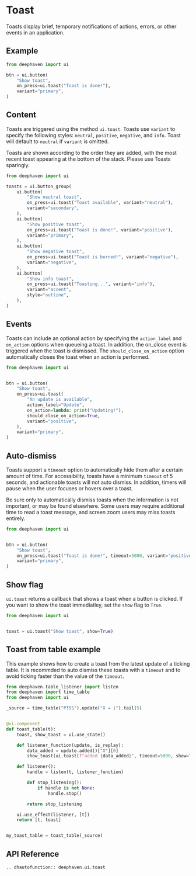 # Toast

Toasts display brief, temporary notifications of actions, errors, or other events in an application.

## Example

```python
from deephaven import ui

btn = ui.button(
    "Show toast",
    on_press=ui.toast("Toast is done!"),
    variant="primary",
)
```

## Content

Toasts are triggered using the method `ui.toast`. Toasts use `variant` to specify the following styles: `neutral`, `positive`, `negative`, and `info`. Toast will default to `neutral` if `variant` is omitted.

Toasts are shown according to the order they are added, with the most recent toast appearing at the bottom of the stack. Please use Toasts sparingly.

```python
from deephaven import ui

toasts = ui.button_group(
    ui.button(
        "Show neutral toast",
        on_press=ui.toast("Toast available", variant="neutral"),
        variant="secondary",
    ),
    ui.button(
        "Show positive toast",
        on_press=ui.toast("Toast is done!", variant="positive"),
        variant="primary",
    ),
    ui.button(
        "Show negative toast",
        on_press=ui.toast("Toast is burned!", variant="negative"),
        variant="negative",
    ),
    ui.button(
        "Show info toast",
        on_press=ui.toast("Toasting...", variant="info"),
        variant="accent",
        style="outline",
    ),
)
```

## Events

Toasts can include an optional action by specifying the `action_label` and `on_action` options when queueing a toast. In addition, the on_close event is triggered when the toast is dismissed. The `should_close_on_action` option automatically closes the toast when an action is performed.

```python
from deephaven import ui


btn = ui.button(
    "Show toast",
    on_press=ui.toast(
        "An update is available",
        action_label="Update",
        on_action=lambda: print("Updating!"),
        should_close_on_action=True,
        variant="positive",
    ),
    variant="primary",
)
```

## Auto-dismiss

Toasts support a `timeout` option to automatically hide them after a certain amount of time. For accessibility, toasts have a minimum `timeout` of 5 seconds, and actionable toasts will not auto dismiss. In addition, timers will pause when the user focuses or hovers over a toast.

Be sure only to automatically dismiss toasts when the information is not important, or may be found elsewhere. Some users may require additional time to read a toast message, and screen zoom users may miss toasts entirely.

```python
from deephaven import ui


btn = ui.button(
    "Show toast",
    on_press=ui.toast("Toast is done!", timeout=5000, variant="positive"),
    variant="primary",
)
```

## Show flag

`ui.toast` returns a callback that shows a toast when a button is clicked. If you want to show the toast immediatley, set the `show` flag to `True`.

```python
from deephaven import ui


toast = ui.toast("Show toast", show=True)
```

## Toast from table example

This example shows how to create a toast from the latest update of a ticking table. It is recommded to auto dismiss these toasts with a `timeout` and to avoid ticking faster than the value of the `timeout`.

```python
from deephaven.table_listener import listen
from deephaven import time_table
from deephaven import ui

_source = time_table("PT5S").update("X = i").tail(5)


@ui.component
def toast_table(t):
    toast, show_toast = ui.use_state()

    def listener_function(update, is_replay):
        data_added = update.added()["X"][0]
        show_toast(ui.toast(f"added {data_added}", timeout=5000, show=True))

    def listener():
        handle = listen(t, listener_function)

        def stop_listening():
            if handle is not None:
                handle.stop()

        return stop_listening

    ui.use_effect(listener, [t])
    return [t, toast]


my_toast_table = toast_table(_source)
```

## API Reference

```{eval-rst}
.. dhautofunction:: deephaven.ui.toast
```
